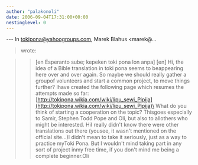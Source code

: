 ```yaml
---
author: "palakonoli"
date: 2006-09-04T17:31:00+00:00
nestinglevel: 0
---
```

\---
 In [tokipona@yahoogroups.com](mailto://tokipona@yahoogroups.com), Marek Blahus <marek@...
> wrote:

>> \[en Esperanto sube; kepeken toki pona lon anpa\]
>> \[en\]
> Hi, the idea of a Bible translation in toki pona seems to beappearing
> here over and over again. So maybe we should really gather a groupof
> volunteers and start a common project, to move things further? Ihave
> created the following page which resumes the attempts made so far:
> [http://tokipona.wikia.com/wiki/lipu_sewi_Pipija](http://tokipona.wikia.com/wiki/lipu_sewi_Pipija)\
> What do you think of starting a cooperation on the topic? Thisgoes
> especially to Samir, Stephen Todd Pope and Oli, but also to allothers
> who might be interested.
>HiI really didn't know there were other translations out there (yousee, it wasn't mentioned on the official site...)I didn't mean to take it seriously, just as a way to practice myToki Pona. But I wouldn't mind taking part in any sort of project inmy free time, if you don't mind me being a complete beginner.Oli